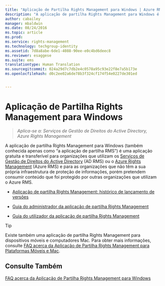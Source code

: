 ```yaml
---
title: "Aplicação de Partilha Rights Management para Windows | Azure RMS"
description: "A aplicação de partilha Rights Management para Windows é uma aplicação gratuita e transferível para organizações que utilizam os Serviços de Gestão de Direitos do Active Directory (AD RMS) ou o Azure Rights Management (Azure RMS) e para as organizações que não têm a sua própria infraestrutura de proteção de informações, porém pretendem consumir conteúdo que foi protegido por outras organizações que utilizam o Azure RMS."
author: cabailey
manager: mbaldwin
ms.date: 08/24/2016
ms.topic: article
ms.prod: 
ms.service: rights-management
ms.technology: techgroup-identity
ms.assetid: 7d8a8abe-6de1-4088-90ee-e0c4bd6deec8
ms.reviewer: esaggese
ms.suite: ems
translationtype: Human Translation
ms.sourcegitcommit: 024a29d7c7db2e4c0578a95c93e22f8e7a5b173e
ms.openlocfilehash: d0c2ee02a6de78b3f324cf174f54e0227de301ed


---
```


# Aplicação de Partilha Rights Management para Windows

>*Aplica-se a: Serviços de Gestão de Direitos do Active Directory, Azure Rights Management*

A aplicação de partilha Rights Management para Windows (também conhecida apenas como “a aplicação de partilha RMS”) é uma aplicação gratuita e transferível para organizações que utilizam os [Serviços de Gestão de Direitos do Active Directory](https://technet.microsoft.com/library/cc772403.aspx) (AD RMS) ou o [Azure Rights Management](../understand-explore/azure-rights-management.md) (Azure RMS) e para as organizações que não têm a sua própria infraestrutura de proteção de informações, porém pretendem consumir conteúdo que foi protegido por outras organizações que utilizam o Azure RMS.

-   [Aplicação de partilha Rights Management: histórico de lançamento de versões](sharing-app-version-release-history.md)

-   [Guia do administrador da aplicação de partilha Rights Management](sharing-app-admin-guide.md)

-   [Guia do utilizador da aplicação de partilha Rights Management](sharing-app-user-guide.md)

> [!TIP]
> Existe também uma aplicação de partilha Rights Management para dispositivos móveis e computadores Mac. Para obter mais informações, consulte [FAQ acerca da Aplicação de Partilha Rights Management para Plataformas Móveis e Mac](http://technet.microsoft.com/dn451248).

## Consulte Também
[FAQ acerca da Aplicação de Partilha Rights Management para Windows](http://technet.microsoft.com/dn467883)




<!--HONumber=Aug16_HO4-->


